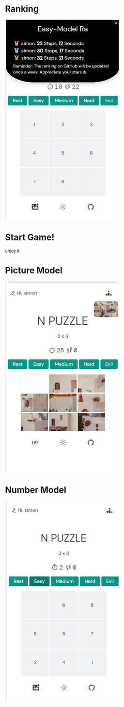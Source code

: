 # Ranking
![ranking](/public/rank.png)

# Start Game!
[enjoy it]([http://www.hejian.club:8080/n-puzzle/](https://n-puzzle.hejian.club/))

# Picture Model
![N-Puzzle](/public/pic.jpg)

# Number Model
![N-Puzzle](/public/num.jpg)
